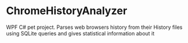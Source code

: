 # ChromeHistoryAnalyzer
 WPF C# pet project. Parses web browsers history from their History files using SQLite queries and gives statistical information about it
